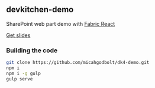 ## devkitchen-demo

SharePoint web part demo with [Fabric React](https://dev.office.com/fabric)

[Get slides](https://1drv.ms/p/s!Aj08xg0Ymjese3DUcyUBdUjIhNQ)

### Building the code

```bash
git clone https://github.com/micahgodbolt/dk4-demo.git
npm i
npm i -g gulp
gulp serve
```
